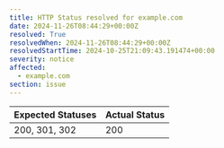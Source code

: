 ```yaml
---
title: HTTP Status resolved for example.com
date: 2024-11-26T08:44:29+00:00Z
resolved: True
resolvedWhen: 2024-11-26T08:44:29+00:00Z
resolvedStartTime: 2024-10-25T21:09:43.191474+00:00
severity: notice
affected:
  - example.com
section: issue
---
```


| Expected Statuses | Actual Status  |
|-------------------|----------------|
| 200, 301, 302 | 200 |
